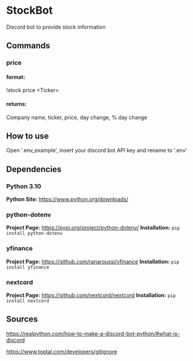 # StockBot
Discord bot to provide stock information

## Commands
### price
#### format:
!stock price \<Ticker\>
#### returns:
Company name, ticker, price, day change, % day change

## How to use
Open '.env_example', insert your discord bot API key and rename to '.env'

## Dependencies
### Python 3.10

**Python Site:** https://www.python.org/downloads/

### python-dotenv
**Project Page:** https://pypi.org/project/python-dotenv/
**Installation:** ```pip install python-dotenv```

### yfinance
**Project Page:** https://github.com/ranaroussi/yfinance
**Installation:** ```pip install yfinance```

### nextcord
**Project Page:** https://github.com/nextcord/nextcord
**Installation:** ```pip install nextcord```

## Sources
https://realpython.com/how-to-make-a-discord-bot-python/#what-is-discord

https://www.toptal.com/developers/gitignore
